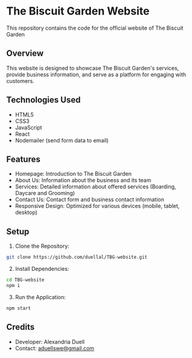 # The Biscuit Garden Website

This repository contains the code for the official website of The Biscuit Garden

## Overview

This website is designed to showcase The Biscuit Garden's services, provide business information, and serve as a platform for engaging with customers.

## Technologies Used

- HTML5
- CSS3
- JavaScript
- React
- Nodemailer (send form data to email)

## Features

- Homepage: Introduction to The Biscuit Garden
- About Us: Information about the business and its team
- Services: Detailed information about offered services (Boarding, Daycare and Grooming)
- Contact Us: Contact form and business contact information
- Responsive Design: Optimized for various devices (mobile, tablet, desktop)

## Setup

1. Clone the Repository:

```bash
git clone https://github.com/duellal/TBG-website.git
```

2. Install Dependencies:

```bash
cd TBG-website
npm i
```

3. Run the Application:

```bash
npm start
```

## Credits

- Developer: Alexandria Duell
- Contact: aduellswe@gmail.com
